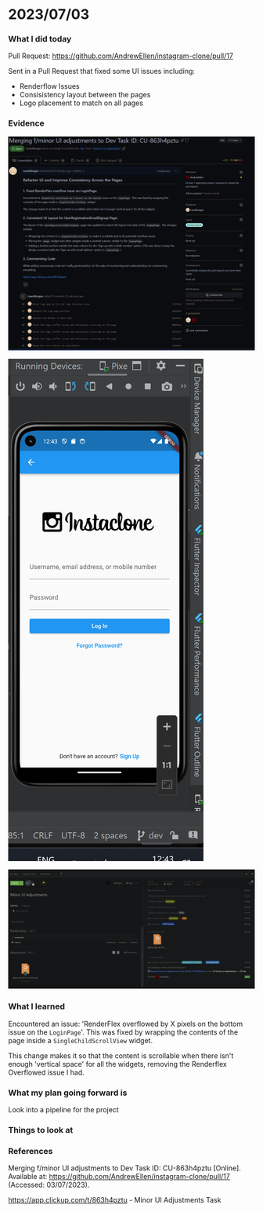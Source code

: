 # 2023/07/03


### What I did today

Pull Request: https://github.com/AndrewEllen/instagram-clone/pull/17

Sent in a Pull Request that fixed some UI issues including:
- Renderflow Issues
- Consisistency layout between the pages
- Logo placement to match on all pages

### Evidence

![Github Pull Request](../Lewis/assets/2023-07-03-PR.png)

![UI update](assets/2023-07-03-ui-update.gif)

![Task](../Lewis/assets/2023-07-03-task.png)

### What I learned

Encountered an issue: 'RenderFlex overflowed by X pixels on the bottom issue on the `LoginPage`'. This was fixed by wrapping the contents of the page inside a `SingleChildScrollView` widget.

This change makes it so that the content is scrollable when there isn't enough 'vertical space' for all the widgets, removing the Renderflex Overflowed issue I had.

### What my plan going forward is

Look into a pipeline for the project

### Things to look at


### References

Merging f/minor UI adjustments to Dev Task ID: CU-863h4pztu [Online]. Available at: https://github.com/AndrewEllen/instagram-clone/pull/17 (Accessed: 03/07/2023).

https://app.clickup.com/t/863h4pztu - Minor UI Adjustments Task